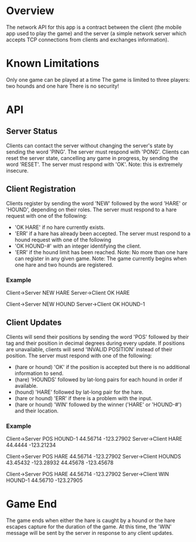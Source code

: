 # Overview
The network API for this app is a contract between the client (the mobile app used to play the game) and the server (a simple network server which accepts TCP connections from clients and exchanges information).
# Known Limitations
Only one game can be played at a time
The game is limited to three players: two hounds and one hare
There is no security!
# API
## Server Status
Clients can contact the server without changing the server's state by sending the word 'PING'.  The server must respond with 'PONG'.
Clients can reset the server state, cancelling any game in progress, by sending the word 'RESET'.  The server must respond with 'OK'.
Note: this is extremely insecure.
## Client Registration
Clients register by sending the word 'NEW' followed by the word 'HARE' or 'HOUND', depending on their roles.  The server must respond to a hare request with one of the following:
* 'OK HARE' if no hare currently exists.
* 'ERR' if a hare has already been accepted.
The server must respond to a hound request with one of the following
* 'OK HOUND-#' with an integer identifying the client.
* 'ERR' if the hound limit has been reached.
Note: No more than one hare can register in any given game.
Note: The game currently begins when one hare and two hounds are registered.
### Example
Client->Server	NEW HARE
Server->Client	OK HARE

Client->Server	NEW HOUND
Server->Client	OK HOUND-1
## Client Updates
Clients will send their positions by sending the word 'POS' followed by their tag and their position in decimal degrees during every update.  If positions are unavailable, clients will send 'INVALID POSITION' instead of their position.  The server must respond with one of the following:
* (hare or hound) 'OK' if the position is accepted but there is no additional information to send.
* (hare) 'HOUNDS' followed by lat-long pairs for each hound in order if available.
* (hound) 'HARE' followed by lat-long pair for the hare.
* (hare or hound) 'ERR' if there is a problem with the input.
* (hare or hound) 'WIN' followed by the winner ('HARE' or 'HOUND-#') and their location.
### Example
Client->Server	POS HOUND-1 44.56714 -123.27902
Server->Client	HARE 44.4444 -123.21234

Client->Server	POS HARE 44.56714 -123.27902
Server->Client	HOUNDS 43.45432 -123.28932 44.45678 -123.45678

Client->Server	POS HARE 44.56714 -123.27902
Server->Client	WIN HOUND-1 44.56710 -123.27905
# Game End
The game ends when either the hare is caught by a hound or the hare escapes capture for the duration of the game.  At this time, the 'WIN' message will be sent by the server in response to any client updates.
